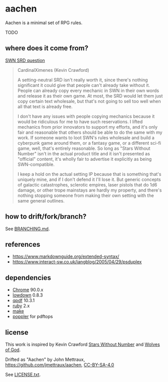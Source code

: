 
# aachen

Aachen is a minimal set of RPG rules.

TODO


## where does it come from?

[SWN SRD question](https://www.reddit.com/r/SWN/comments/jxlw1e/swn_srd_a_quick_question_for_kevin_plus_what_do/)

> CardinalXimenes (Kevin Crawford)
>
> A setting-neutral SRD isn't really worth it, since there's nothing
> significant it could give that people can't already take without it. People
> can already copy every mechanic in SWN in their own words and release it as
> their own game. At most, the SRD would let them just copy certain text
> wholesale, but that's not going to sell too well when all that text is
> already free.
>
> I don't have any issues with people copying mechanics because it would be
> ridiculous for me to have such reservations. I lifted mechanics from prior
> innovators to support my efforts, and it's only fair and reasonable that
> others should be able to do the same with my work. If someone wants to loot
> SWN's rules wholesale and build a cyberpunk game around them, or a fantasy
> game, or a different sci-fi game, well, that's entirely reasonable. So long
> as "Stars Without Number" isn't in the actual product title and it isn't
> presented as "official" content, it's wholly fair to advertise it explicitly
> as being SWN-compatible.
>
> I keep a hold on the actual setting IP because that is something that's
> uniquely mine, and if I don't defend it I'll lose it. But generic concepts of
> galactic catastrophes, sclerotic empires, laser pistols that do 1d6 damage,
> or other trope mainstays are hardly my property, and there's nothing stopping
> someone from making their own setting with the same general outlines.


## how to drift/fork/branch?

See [BRANCHING.md](BRANCHING.md).


## references

* https://www.markdownguide.org/extended-syntax/
* https://www.interact-sw.co.uk/iangblog/2005/04/29/psduplex


## dependencies

* [Chrome](https://www.google.com/chrome/) 90.0.x
* [lowdown](https://kristaps.bsd.lv/lowdown/) 0.8.3
* [qpdf](http://qpdf.sourceforge.net/files/qpdf-manual.htm) 10.3.1
* [ruby](https://www.ruby-lang.org/en/) 2.x
* [make](https://en.wikipedia.org/wiki/Make_(software))
* [poppler](https://poppler.freedesktop.org/) for pdftops


## license

This work is inspired by Kevin Crawford [Stars Without Number](https://www.drivethrurpg.com/product/226996/Stars-Without-Number-Revised-Edition) and [Wolves of God](https://www.drivethrurpg.com/product/308470/Wolves-of-God-Adventures-in-Dark-Ages-England).

Drifted as "Aachen" by John Mettraux, https://github.com/jmettraux/aachen, [CC-BY-SA-4.0](https://creativecommons.org/licenses/by-sa/4.0/)

See [LICENSE.txt](LICENSE.txt).

